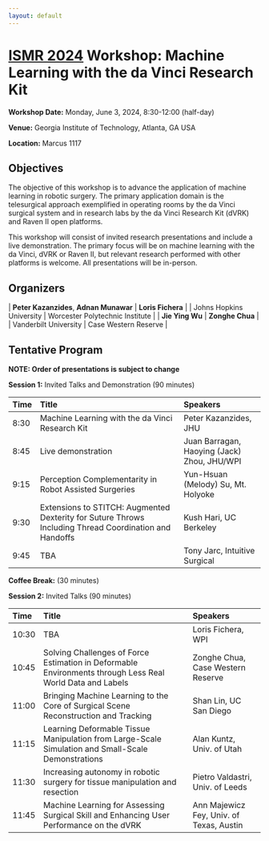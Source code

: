 ```yaml
---
layout: default
---
```


# [ISMR 2024](http://www.ismr.gatech.edu/) Workshop: Machine Learning with the da Vinci Research Kit

**Workshop Date:**  Monday, June 3, 2024, 8:30-12:00 (half-day)

**Venue:** Georgia Institute of Technology, Atlanta, GA USA

**Location:** Marcus 1117

## Objectives

The objective of this workshop is to advance the application of machine learning in robotic surgery. The primary application domain is the telesurgical approach exemplified in operating rooms by the da Vinci surgical system and in research labs by the da Vinci Research Kit (dVRK) and Raven II open platforms.

This workshop will consist of invited research presentations and include a live demonstration. The primary focus will be on machine learning with the da Vinci, dVRK or Raven II, but relevant research performed with other platforms is welcome.  All presentations will be in-person.

## Organizers

| **Peter Kazanzides**, **Adnan Munawar**  | **Loris Fichera**       |
| Johns Hopkins University                 | Worcester Polytechnic Institute |
| **Jie Ying Wu**                          | **Zonghe Chua**      |
| Vanderbilt University                    | Case Western Reserve |


## Tentative Program

**NOTE: Order of presentations is subject to change**

**Session 1:**  Invited Talks and Demonstration (90 minutes)

| Time | Title                                           | Speakers                |
|:-----|:------------------------------------------------|:------------------------|
| 8:30 | Machine Learning with the da Vinci Research Kit | Peter Kazanzides, JHU   |
| 8:45 | Live demonstration                 | Juan Barragan, Haoying (Jack) Zhou, JHU/WPI |
| 9:15 | Perception Complementarity in Robot Assisted Surgeries | Yun-Hsuan (Melody) Su, Mt. Holyoke |
| 9:30 | Extensions to STITCH: Augmented Dexterity for Suture Throws Including Thread Coordination and Handoffs | Kush Hari, UC Berkeley |
| 9:45 | TBA | Tony Jarc, Intuitive Surgical |

**Coffee Break:**  (30 minutes)

**Session 2:**  Invited Talks (90 minutes)

| Time  | Title                                           | Speakers                |
|:------|:------------------------------------------------|:------------------------|
| 10:30 | TBA                                             | Loris Fichera, WPI      |
| 10:45 | Solving Challenges of Force Estimation in Deformable Environments through Less Real World Data and Labels | Zonghe Chua, Case Western Reserve |
| 11:00 | Bringing Machine Learning to the Core of Surgical Scene Reconstruction and Tracking | Shan Lin, UC San Diego |
| 11:15 | Learning Deformable Tissue Manipulation from Large-Scale Simulation and Small-Scale Demonstrations | Alan Kuntz, Univ. of Utah |
| 11:30 | Increasing autonomy in robotic surgery for tissue manipulation and resection | Pietro Valdastri, Univ. of Leeds |
| 11:45 | Machine Learning for Assessing Surgical Skill and Enhancing User Performance on the dVRK | Ann Majewicz Fey, Univ. of Texas, Austin |

